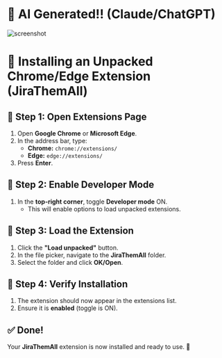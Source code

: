# 🤖 AI Generated!! (Claude/ChatGPT)

![screenshot](https://github.com/user-attachments/assets/dbd3c063-088b-43d7-b479-fe613b127fe3)

# 📌 Installing an Unpacked Chrome/Edge Extension (JiraThemAll)

## 🔹 Step 1: Open Extensions Page  
1. Open **Google Chrome** or **Microsoft Edge**.  
2. In the address bar, type:  
   - **Chrome:** `chrome://extensions/`  
   - **Edge:** `edge://extensions/`  
3. Press **Enter**.  

## 🔹 Step 2: Enable Developer Mode  
1. In the **top-right corner**, toggle **Developer mode** ON.  
   - This will enable options to load unpacked extensions.  

## 🔹 Step 3: Load the Extension  
1. Click the **"Load unpacked"** button.  
2. In the file picker, navigate to the **JiraThemAll** folder.  
3. Select the folder and click **OK/Open**.  

## 🔹 Step 4: Verify Installation  
1. The extension should now appear in the extensions list.  
2. Ensure it is **enabled** (toggle is ON).  

## ✅ Done!  
Your **JiraThemAll** extension is now installed and ready to use. 🚀  
